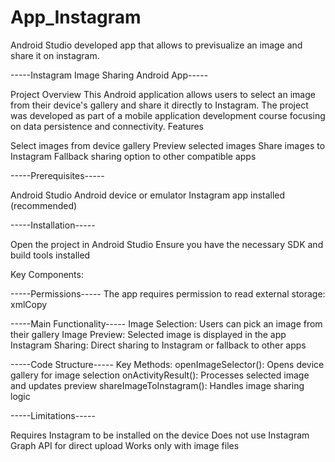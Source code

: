 # App_Instagram
Android Studio developed app that allows to previsualize an image and share it on instagram.

-----Instagram Image Sharing Android App-----

Project Overview
This Android application allows users to select an image from their device's gallery and share it directly to Instagram. The project was developed as part of a mobile application development course focusing on data persistence and connectivity.
Features

Select images from device gallery
Preview selected images
Share images to Instagram
Fallback sharing option to other compatible apps

-----Prerequisites-----

Android Studio
Android device or emulator
Instagram app installed (recommended)

-----Installation-----

Open the project in Android Studio
Ensure you have the necessary SDK and build tools installed

Key Components:

-----Permissions-----
The app requires permission to read external storage:
xmlCopy<uses-permission android:name="android.permission.READ_EXTERNAL_STORAGE" />

-----Main Functionality-----
Image Selection: Users can pick an image from their gallery
Image Preview: Selected image is displayed in the app
Instagram Sharing: Direct sharing to Instagram or fallback to other apps

-----Code Structure-----
Key Methods:
openImageSelector(): Opens device gallery for image selection
onActivityResult(): Processes selected image and updates preview
shareImageToInstagram(): Handles image sharing logic

-----Limitations-----

Requires Instagram to be installed on the device
Does not use Instagram Graph API for direct upload
Works only with image files

